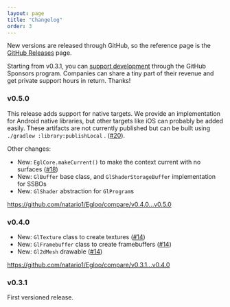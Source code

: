 ```yaml
---
layout: page
title: "Changelog"
order: 3
---
```


New versions are released through GitHub, so the reference page is the [GitHub Releases](https://github.com/natario1/Egloo/releases) page.

Starting from v0.3.1, you can [support development](https://github.com/sponsors/natario1) through the GitHub Sponsors program. 
Companies can share a tiny part of their revenue and get private support hours in return. Thanks!

### v0.5.0

This release adds support for native targets. We provide an implementation for Android native libraries,
but other targets like iOS can probably be added easily. These artifacts are not currently published
but can be built using `./gradlew :library:publishLocal` . ([#20][20]).

Other changes:

- New: `EglCore.makeCurrent()` to make the context current with no surfaces ([#18][18])
- New: `GlBuffer` base class, and `GlShaderStorageBuffer` implementation for SSBOs
- New: `GlShader` abstraction for `GlProgram`s

<https://github.com/natario1/Egloo/compare/v0.4.0...v0.5.0>

### v0.4.0

- New: `GlTexture` class to create textures ([#14][14])
- New: `GlFramebuffer` class to create framebuffers ([#14][14])
- New: `Gl2dMesh` drawable ([#14][14])

<https://github.com/natario1/Egloo/compare/v0.3.1...v0.4.0>

### v0.3.1

First versioned release.

[natario1]: https://github.com/natario1

[14]: https://github.com/natario1/Egloo/pull/14
[18]: https://github.com/natario1/Egloo/pull/18
[20]: https://github.com/natario1/Egloo/pull/20
